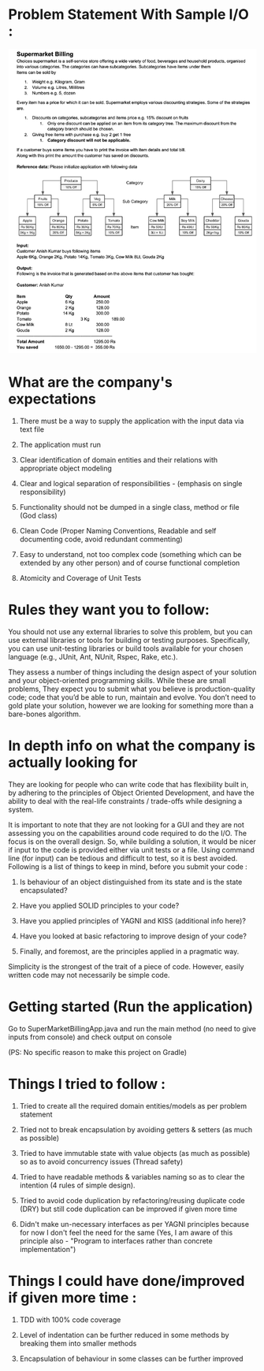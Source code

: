 # Problem Statement With Sample I/O :

![alt text](https://raw.githubusercontent.com/pulkitent/super-market-billing/master/problemStatement.png)

# What are the company's expectations
1. There must be a way to supply the application with the input data via text file

2. The application must run

3. Clear identification of domain entities and their relations with appropriate object modeling

4. Clear and logical separation of responsibilities - (emphasis on single responsibility)

5. Functionality should not be dumped in a single class, method or file (God class)

6. Clean Code (Proper Naming Conventions, Readable and self documenting code, avoid redundant commenting)

7. Easy to understand, not too complex code (something which can be extended by any other person) and of course functional completion

8. Atomicity and Coverage of Unit Tests

# Rules they want you to follow:

You should not use any external libraries to solve this problem, but you can use external libraries or tools for building 
or testing purposes. Specifically, you can use unit-testing libraries or build tools available for your chosen 
language (e.g., JUnit, Ant, NUnit, Rspec, Rake, etc.).

They assess a number of things including the design aspect of your solution and your object-oriented programming skills. 
While these are small problems, They expect you to submit what you believe is production-quality code; code that you’d be
able to run, maintain and evolve. You don’t need to gold plate your solution, however we are looking for something 
more than a bare-bones algorithm.

# In depth info on what the company is actually looking for

They are looking for people who can write code that has flexibility built in, by adhering to the principles of Object
Oriented Development, and have the ability to deal with the real-life constraints / trade-offs while designing a system.

It is important to note that they are not looking for a GUI and they are not assessing you on the capabilities around
code required to do the I/O. The focus is on the overall design. So, while building a solution, it would be nicer if
input to the code is provided either via unit tests or a file. Using command line (for input) can be tedious and
difficult to test, so it is best avoided. Following is a list of things to keep in mind, before you submit your code :

1. Is behaviour of an object distinguished from its state and is the state encapsulated?

2. Have you applied SOLID principles to your code?

3. Have you applied principles of YAGNI and KISS (additional info here)?

4. Have you looked at basic refactoring to improve design of your code?

5. Finally, and foremost, are the principles applied in a pragmatic way.

Simplicity is the strongest of the trait of a piece of code. However, easily written code may not necessarily be simple
code.

# Getting started (Run the application)

Go to SuperMarketBillingApp.java and run the main method (no need to give inputs from console)
and check output on console

(PS: No specific reason to make this project on Gradle)

# Things I tried to follow :

1. Tried to create all the required domain entities/models as per problem statement

2. Tried not to break encapsulation by avoiding getters & setters (as much as possible)

3. Tried to have immutable state with value objects (as much as possible) so as to avoid concurrency issues (Thread
   safety)

4. Tried to have readable methods & variables naming so as to clear the intention
   (4 rules of simple design).

6. Tried to avoid code duplication by refactoring/reusing duplicate code (DRY)
   but still code duplication can be improved if given more time

7. Didn't make un-necessary interfaces as per YAGNI principles because for now I don't feel the need for the same (Yes,
   I am aware of this principle also - "Program to interfaces rather than concrete implementation")

# Things I could have done/improved if given more time :

1. TDD with 100% code coverage

3. Level of indentation can be further reduced in some methods by breaking them into smaller methods

4. Encapsulation of behaviour in some classes can be further improved

